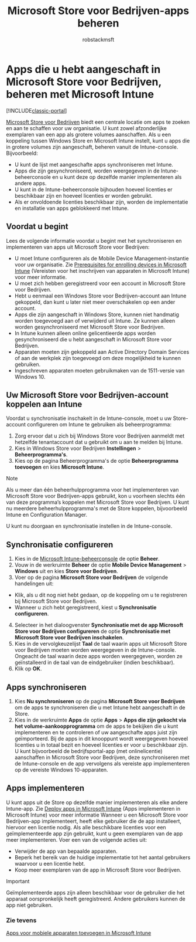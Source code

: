 ﻿---
title: Microsoft Store voor Bedrijven-apps beheren
description: Microsoft Intune verbinden met Microsoft Store voor Bedrijven als u apps via het volume-aankoopprogramma hebt gekocht vanuit de Intune-console
keywords: 
author: robstackmsft
ms.author: robstack
manager: angrobe
ms.date: 02/02/2017
ms.topic: article
ms.prod: 
ms.service: microsoft-intune
ms.technology: 
ms.assetid: 8e38d47d-0c5e-40ce-b379-29d3657f5c28
ms.reviewer: coryfe
ms.suite: ems
ms.custom: intune-classic
ms.openlocfilehash: d73fca5dfb5b9890e28c15438527bd540a2a9853
ms.sourcegitcommit: 1c71fff769ca0097faf46fc2b58b953ff28386e8
ms.translationtype: HT
ms.contentlocale: nl-NL
ms.lasthandoff: 08/08/2017
---
# <a name="manage-apps-you-purchased-from-the-microsoft-store-for-business-with-microsoft-intune"></a>Apps die u hebt aangeschaft in Microsoft Store voor Bedrijven, beheren met Microsoft Intune

[!INCLUDE[classic-portal](../includes/classic-portal.md)]

[Microsoft Store voor Bedrijven](https://www.microsoft.com/business-store) biedt een centrale locatie om apps te zoeken en aan te schaffen voor uw organisatie. U kunt zowel afzonderlijke exemplaren van een app als grotere volumes aanschaffen. Als u een koppeling tussen Windows Store en Microsoft Intune instelt, kunt u apps die in grotere volumes zijn aangeschaft, beheren vanuit de Intune-console. Bijvoorbeeld:
* U kunt de lijst met aangeschafte apps synchroniseren met Intune.
* Apps die zijn gesynchroniseerd, worden weergegeven in de Intune-beheerconsole en u kunt deze op dezelfde manier implementeren als andere apps.
* U kunt in de Intune-beheerconsole bijhouden hoeveel licenties er beschikbaar zijn en hoeveel licenties er worden gebruikt.
* Als er onvoldoende licenties beschikbaar zijn, worden de implementatie en installatie van apps geblokkeerd met Intune.

## <a name="before-you-start"></a>Voordat u begint
Lees de volgende informatie voordat u begint met het synchroniseren en implementeren van apps uit Microsoft Store voor Bedrijven:
* U moet Intune configureren als de Mobile Device Management-instantie voor uw organisatie. Zie [Prerequisites for enrolling devices in Microsoft Intune](prerequisites-for-enrollment.md) (Vereisten voor het inschrijven van apparaten in Microsoft Intune) voor meer informatie.
* U moet zich hebben geregistreerd voor een account in Microsoft Store voor Bedrijven.
* Hebt u eenmaal een Windows Store voor Bedrijven-account aan Intune gekoppeld, dan kunt u later niet meer overschakelen op een ander account.
* Apps die zijn aangeschaft in Windows Store, kunnen niet handmatig worden toegevoegd aan of verwijderd uit Intune. Ze kunnen alleen worden gesynchroniseerd met Microsoft Store voor Bedrijven.
* In Intune kunnen alleen online gelicentieerde apps worden gesynchroniseerd die u hebt aangeschaft in Microsoft Store voor Bedrijven.
* Apparaten moeten zijn gekoppeld aan Active Directory Domain Services of aan de werkplek zijn toegevoegd om deze mogelijkheid te kunnen gebruiken.
* Ingeschreven apparaten moeten gebruikmaken van de 1511-versie van Windows 10.

## <a name="associate-your-microsoft-store-for-business-account-with-intune"></a>Uw Microsoft Store voor Bedrijven-account koppelen aan Intune
Voordat u synchronisatie inschakelt in de Intune-console, moet u uw Store-account configureren om Intune te gebruiken als beheerprogramma:
1. Zorg ervoor dat u zich bij Windows Store voor Bedrijven aanmeldt met hetzelfde tenantaccount dat u gebruikt om u aan te melden bij Intune.
2. Kies in Windows Store voor Bedrijven **Instellingen** > **Beheerprogramma's**.
3. Kies op de pagina Beheerprogramma's de optie **Beheerprogramma toevoegen** en kies **Microsoft Intune**.

> [!NOTE]
> Als u meer dan één beheerhulpprogramma voor het implementeren van Microsoft Store voor Bedrijven-apps gebruikt, kon u voorheen slechts één van deze programma’s koppelen met Microsoft Store voor Bedrijven. U kunt nu meerdere beheerhulpprogramma's met de Store koppelen, bijvoorbeeld Intune en Configuration Manager.

U kunt nu doorgaan en synchronisatie instellen in de Intune-console.

## <a name="configure-synchronization"></a>Synchronisatie configureren

1. Kies in de [Microsoft Intune-beheerconsole](https://manage.microsoft.com) de optie **Beheer**.
2. Vouw in de werkruimte **Beheer** de optie **Mobile Device Management** > **Windows** uit en kies **Store voor Bedrijven**.
3. Voer op de pagina **Microsoft Store voor Bedrijven** de volgende handelingen uit:
 * Klik, als u dit nog niet hebt gedaan, op de koppeling om u te registreren bij Microsoft Store voor Bedrijven.
 * Wanneer u zich hebt geregistreerd, kiest u **Synchronisatie configureren**.
4. Selecteer in het dialoogvenster **Synchronisatie met de app Microsoft Store voor Bedrijven configureren** de optie **Synchronisatie met Microsoft Store voor Bedrijven inschakelen**.
5. Kies in de vervolgkeuzelijst **Taal** de taal waarin apps uit Microsoft Store voor Bedrijven moeten worden weergegeven in de Intune-console. Ongeacht de taal waarin deze apps worden weergegeven, worden ze geïnstalleerd in de taal van de eindgebruiker (indien beschikbaar).
6. Klik op **OK**.

## <a name="synchronize-apps"></a>Apps synchroniseren

1. Kies **Nu synchroniseren** op de pagina **Microsoft Store voor Bedrijven** om de apps te synchroniseren die u met Intune hebt aangeschaft in de Store.
2. Kies in de werkruimte **Apps** de optie **Apps** > **Apps die zijn gekocht via het volume-aankoopprogramma** om de apps te bekijken die u kunt implementeren en te controleren of uw aangeschafte apps juist zijn geïmporteerd. Bij de apps in dit knooppunt wordt weergegeven hoeveel licenties u in totaal bezit en hoeveel licenties er voor u beschikbaar zijn.
U kunt bijvoorbeeld de bedrijfsportal-app (met onlinelicentie) aanschaffen in Microsoft Store voor Bedrijven, deze synchroniseren met de Intune-console en de app vervolgens als vereiste app implementeren op de vereiste Windows 10-apparaten. 


## <a name="deploy-apps"></a>Apps implementeren

U kunt apps uit de Store op dezelfde manier implementeren als elke andere Intune-app. Zie [Deploy apps in Microsoft Intune](deploy-apps-in-microsoft-intune.md) (Apps implementeren in Microsoft Intune) voor meer informatie
Wanneer u een Microsoft Store voor Bedrijven-app implementeert, heeft elke gebruiker die de app installeert, hiervoor een licentie nodig. Als alle beschikbare licenties voor een geïmplementeerde app zijn gebruikt, kunt u geen exemplaren van de app meer implementeren. Voer een van de volgende acties uit:
* Verwijder de app van bepaalde apparaten.
* Beperk het bereik van de huidige implementatie tot het aantal gebruikers waarvoor u een licentie hebt.
* Koop meer exemplaren van de app in Microsoft Store voor Bedrijven.

> [!Important]
> Geïmplementeerde apps zijn alleen beschikbaar voor de gebruiker die het apparaat oorspronkelijk heeft geregistreerd. Andere gebruikers kunnen de app niet gebruiken.


### <a name="see-also"></a>Zie tevens
[Apps voor mobiele apparaten toevoegen in Microsoft Intune](add-apps-for-mobile-devices-in-microsoft-intune.md)
